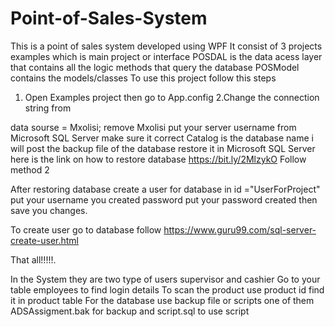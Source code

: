 # Point-of-Sales-System
This is a point of sales system developed using WPF
It consist of 3 projects 
examples which is main project or interface
POSDAL is the data acess layer that contains all the logic methods that query the database
POSModel contains the models/classes 
To use this project follow this steps
1. Open Examples project then go to App.config
2.Change the connection string from
  <connectionStrings>
    <add name="MyConn" connectionString="data source=Mxolisi;initial catalog=ADSAssignment;user id=UserForProject;password=12345;" />
  </connectionStrings>
  
  data sourse = Mxolisi; remove Mxolisi put your server username from Microsoft SQL Server make sure it correct
  Catalog is the database name i will post the backup file of the database restore it in Microsoft SQL Server
  here is the link on how to restore database 
  https://bit.ly/2MlzykO
  Follow method 2
  
  After restoring database create a user for database in id ="UserForProject" put your username you created
  password put your password created then save you changes.
  
  To create user go to database follow https://www.guru99.com/sql-server-create-user.html
  
  That all!!!!!.
  
  In the System they are two type of users supervisor and cashier
  Go to your table employees to find login details 
  To scan the product use product id find it in product table
For the database use backup file or scripts one of them ADSAssigment.bak for backup and script.sql to use script
